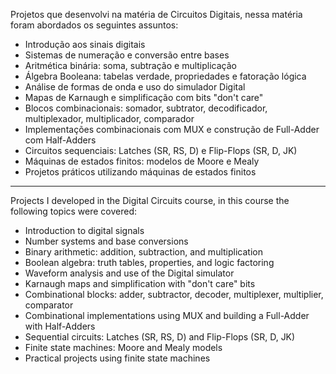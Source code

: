 Projetos que desenvolvi na matéria de Circuitos Digitais, nessa matéria foram abordados os seguintes assuntos:

- Introdução aos sinais digitais
- Sistemas de numeração e conversão entre bases
- Aritmética binária: soma, subtração e multiplicação
- Álgebra Booleana: tabelas verdade, propriedades e fatoração lógica
- Análise de formas de onda e uso do simulador Digital
- Mapas de Karnaugh e simplificação com bits "don't care"
- Blocos combinacionais: somador, subtrator, decodificador, multiplexador, multiplicador, comparador
- Implementações combinacionais com MUX e construção de Full-Adder com Half-Adders
- Circuitos sequenciais: Latches (SR, RS, D) e Flip-Flops (SR, D, JK)
- Máquinas de estados finitos: modelos de Moore e Mealy
- Projetos práticos utilizando máquinas de estados finitos

  

---------------------------------------------------------------------------------------------------------------------------------------------------

Projects I developed in the Digital Circuits course, in this course the following topics were covered:

- Introduction to digital signals
- Number systems and base conversions
- Binary arithmetic: addition, subtraction, and multiplication
- Boolean algebra: truth tables, properties, and logic factoring
- Waveform analysis and use of the Digital simulator
- Karnaugh maps and simplification with "don't care" bits
- Combinational blocks: adder, subtractor, decoder, multiplexer, multiplier, comparator
- Combinational implementations using MUX and building a Full-Adder with Half-Adders
- Sequential circuits: Latches (SR, RS, D) and Flip-Flops (SR, D, JK)
- Finite state machines: Moore and Mealy models
- Practical projects using finite state machines
